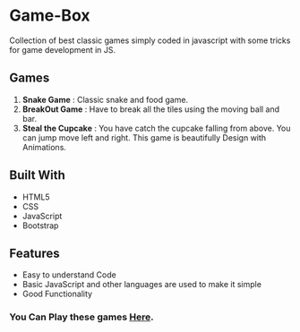 # Game-Box
Collection of best classic games simply coded in javascript with some tricks for game development in JS.   

## Games

1. **Snake Game** : Classic snake and food game.
2. **BreakOut Game** : Have to break all the tiles using the moving ball and bar.
3. **Steal the Cupcake** : You have catch the cupcake falling from above. You can jump move left and right. This game is beautifully Design with Animations.

## Built With

- HTML5
- CSS
- JavaScript
- Bootstrap

## Features

- Easy to understand Code
- Basic JavaScript and other languages are used to make it simple
- Good Functionality

### You Can Play these games [Here](http://game-box01-com.stackstaging.com/).

